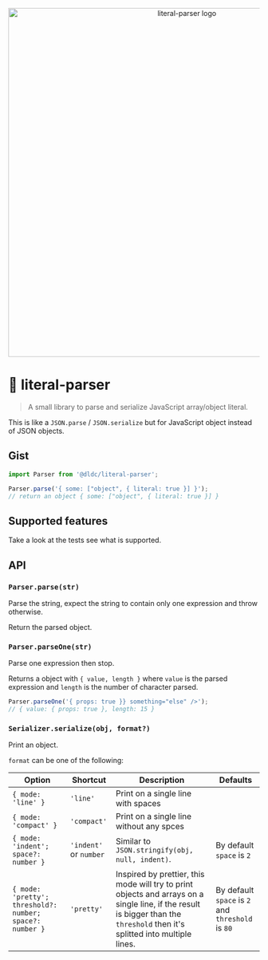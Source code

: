 <p align="center">
  <img src="https://raw.githubusercontent.com/etienne-dldc/literal-parser/main/design/logo.svg" width="700" alt="literal-parser logo">
</p>

# 🔎 literal-parser

> A small library to parse and serialize JavaScript array/object literal.

This is like a `JSON.parse` / `JSON.serialize` but for JavaScript object instead of JSON objects.

## Gist

```js
import Parser from '@dldc/literal-parser';

Parser.parse('{ some: ["object", { literal: true }] }');
// return an object { some: ["object", { literal: true }] }
```

## Supported features

Take a look at the tests see what is supported.

## API

### `Parser.parse(str)`

Parse the string, expect the string to contain only one expression and throw otherwise.

Return the parsed object.

### `Parser.parseOne(str)`

Parse one expression then stop.

Returns a object with `{ value, length }` where `value` is the parsed expression and `length` is the number of character parsed.

```js
Parser.parseOne('{ props: true }} something="else" />');
// { value: { props: true }, length: 15 }
```

### `Serializer.serialize(obj, format?)`

Print an object.

`format` can be one of the following:

| Option                                                   | Shortcut               | Description                                                                                                                                                                 | Defaults                                          |
| -------------------------------------------------------- | ---------------------- | --------------------------------------------------------------------------------------------------------------------------------------------------------------------------- | ------------------------------------------------- |
| `{ mode: 'line' }`                                       | `'line'`               | Print on a single line with spaces                                                                                                                                          |                                                   |
| `{ mode: 'compact' }`                                    | `'compact'`            | Print on a single line without any spces                                                                                                                                    |                                                   |
| `{ mode: 'indent'; space?: number }`                     | `'indent'` or `number` | Similar to `JSON.stringify(obj, null, indent)`.                                                                                                                             | By default `space` is `2`                         |
| `{ mode: 'pretty'; threshold?: number; space?: number }` | `'pretty'`             | Inspired by prettier, this mode will try to print objects and arrays on a single line, if the result is bigger than the `threshold` then it's splitted into multiple lines. | By default `space` is `2` and `threshold` is `80` |
